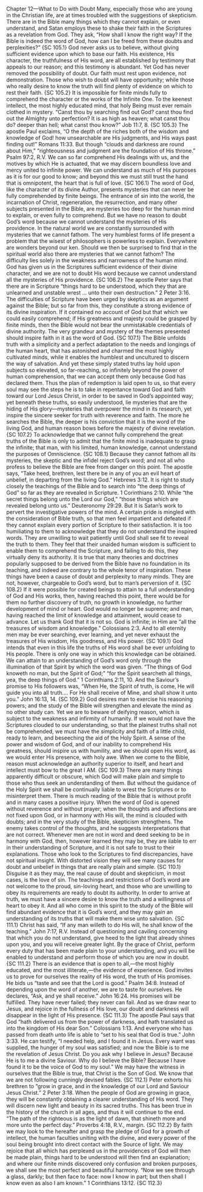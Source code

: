 Chapter 12—What to Do with Doubt
Many, especially those who are young in the Christian life, are at times troubled with the suggestions of skepticism. There are in the Bible many things which they cannot explain, or even understand, and Satan employs these to shake their faith in the Scriptures as a revelation from God. They ask, “How shall I know the right way? If the Bible is indeed the word of God, how can I be freed from these doubts and perplexities?” {SC 105.1}
God never asks us to believe, without giving sufficient evidence upon which to base our faith. His existence, His character, the truthfulness of His word, are all established by testimony that appeals to our reason; and this testimony is abundant. Yet God has never removed the possibility of doubt. Our faith must rest upon evidence, not demonstration. Those who wish to doubt will have opportunity; while those who really desire to know the truth will find plenty of evidence on which to rest their faith. {SC 105.2}
It is impossible for finite minds fully to comprehend the character or the works of the Infinite One. To the keenest intellect, the most highly educated mind, that holy Being must ever remain clothed in mystery. “Canst thou by searching find out God? canst thou find out the Almighty unto perfection? It is as high as heaven; what canst thou do? deeper than hell; what canst thou know?” Job 11:7, 8. {SC 105.3}
The apostle Paul exclaims, “O the depth of the riches both of the wisdom and knowledge of God! how unsearchable are His judgments, and His ways past finding out!” Romans 11:33. But though “clouds and darkness are round about Him,” “righteousness and judgment are the foundation of His throne.” Psalm 97:2, R.V. We can so far comprehend His dealings with us, and the motives by which He is actuated, that we may discern boundless love and mercy united to infinite power. We can understand as much of His purposes as it is for our good to know; and beyond this we must still trust the hand that is omnipotent, the heart that is full of love. {SC 106.1}
The word of God, like the character of its divine Author, presents mysteries that can never be fully comprehended by finite beings. The entrance of sin into the world, the incarnation of Christ, regeneration, the resurrection, and many other subjects presented in the Bible, are mysteries too deep for the human mind to explain, or even fully to comprehend. But we have no reason to doubt God’s word because we cannot understand the mysteries of His providence. In the natural world we are constantly surrounded with mysteries that we cannot fathom. The very humblest forms of life present a problem that the wisest of philosophers is powerless to explain. Everywhere are wonders beyond our ken. Should we then be surprised to find that in the spiritual world also there are mysteries that we cannot fathom? The difficulty lies solely in the weakness and narrowness of the human mind. God has given us in the Scriptures sufficient evidence of their divine character, and we are not to doubt His word because we cannot understand all the mysteries of His providence. {SC 106.2}
The apostle Peter says that there are in Scripture “things hard to be understood, which they that are unlearned and unstable wrest ... unto their own destruction.” 2 Peter 3:16. The difficulties of Scripture have been urged by skeptics as an argument against the Bible; but so far from this, they constitute a strong evidence of its divine inspiration. If it contained no account of God but that which we could easily comprehend; if His greatness and majesty could be grasped by finite minds, then the Bible would not bear the unmistakable credentials of divine authority. The very grandeur and mystery of the themes presented should inspire faith in it as the word of God. {SC 107.1}
The Bible unfolds truth with a simplicity and a perfect adaptation to the needs and longings of the human heart, that has astonished and charmed the most highly cultivated minds, while it enables the humblest and uncultured to discern the way of salvation. And yet these simply stated truths lay hold upon subjects so elevated, so far-reaching, so infinitely beyond the power of human comprehension, that we can accept them only because God has declared them. Thus the plan of redemption is laid open to us, so that every soul may see the steps he is to take in repentance toward God and faith toward our Lord Jesus Christ, in order to be saved in God’s appointed way; yet beneath these truths, so easily understood, lie mysteries that are the hiding of His glory—mysteries that overpower the mind in its research, yet inspire the sincere seeker for truth with reverence and faith. The more he searches the Bible, the deeper is his conviction that it is the word of the living God, and human reason bows before the majesty of divine revelation. {SC 107.2}
To acknowledge that we cannot fully comprehend the great truths of the Bible is only to admit that the finite mind is inadequate to grasp the infinite; that man, with his limited, human knowledge, cannot understand the purposes of Omniscience. {SC 108.1}
Because they cannot fathom all its mysteries, the skeptic and the infidel reject God’s word; and not all who profess to believe the Bible are free from danger on this point. The apostle says, “Take heed, brethren, lest there be in any of you an evil heart of unbelief, in departing from the living God.” Hebrews 3:12. It is right to study closely the teachings of the Bible and to search into “the deep things of God” so far as they are revealed in Scripture. 1 Corinthians 2:10. While “the secret things belong unto the Lord our God,” “those things which are revealed belong unto us.” Deuteronomy 29:29. But it is Satan’s work to pervert the investigative powers of the mind. A certain pride is mingled with the consideration of Bible truth, so that men feel impatient and defeated if they cannot explain every portion of Scripture to their satisfaction. It is too humiliating to them to acknowledge that they do not understand the inspired words. They are unwilling to wait patiently until God shall see fit to reveal the truth to them. They feel that their unaided human wisdom is sufficient to enable them to comprehend the Scripture, and failing to do this, they virtually deny its authority. It is true that many theories and doctrines popularly supposed to be derived from the Bible have no foundation in its teaching, and indeed are contrary to the whole tenor of inspiration. These things have been a cause of doubt and perplexity to many minds. They are not, however, chargeable to God’s word, but to man’s perversion of it. {SC 108.2}
If it were possible for created beings to attain to a full understanding of God and His works, then, having reached this point, there would be for them no further discovery of truth, no growth in knowledge, no further development of mind or heart. God would no longer be supreme; and man, having reached the limit of knowledge and attainment, would cease to advance. Let us thank God that it is not so. God is infinite; in Him are “all the treasures of wisdom and knowledge.” Colossians 2:3. And to all eternity men may be ever searching, ever learning, and yet never exhaust the treasures of His wisdom, His goodness, and His power. {SC 109.1}
God intends that even in this life the truths of His word shall be ever unfolding to His people. There is only one way in which this knowledge can be obtained. We can attain to an understanding of God’s word only through the illumination of that Spirit by which the word was given. “The things of God knoweth no man, but the Spirit of God;” “for the Spirit searcheth all things, yea, the deep things of God.” 1 Corinthians 2:11, 10. And the Saviour’s promise to His followers was, “When He, the Spirit of truth, is come, He will guide you into all truth.... For He shall receive of Mine, and shall show it unto you.” John 16:13, 14. {SC 109.2}
God desires man to exercise his reasoning powers; and the study of the Bible will strengthen and elevate the mind as no other study can. Yet we are to beware of deifying reason, which is subject to the weakness and infirmity of humanity. If we would not have the Scriptures clouded to our understanding, so that the plainest truths shall not be comprehended, we must have the simplicity and faith of a little child, ready to learn, and beseeching the aid of the Holy Spirit. A sense of the power and wisdom of God, and of our inability to comprehend His greatness, should inspire us with humility, and we should open His word, as we would enter His presence, with holy awe. When we come to the Bible, reason must acknowledge an authority superior to itself, and heart and intellect must bow to the great I AM. {SC 109.3}
There are many things apparently difficult or obscure, which God will make plain and simple to those who thus seek an understanding of them. But without the guidance of the Holy Spirit we shall be continually liable to wrest the Scriptures or to misinterpret them. There is much reading of the Bible that is without profit and in many cases a positive injury. When the word of God is opened without reverence and without prayer; when the thoughts and affections are not fixed upon God, or in harmony with His will, the mind is clouded with doubts; and in the very study of the Bible, skepticism strengthens. The enemy takes control of the thoughts, and he suggests interpretations that are not correct. Whenever men are not in word and deed seeking to be in harmony with God, then, however learned they may be, they are liable to err in their understanding of Scripture, and it is not safe to trust to their explanations. Those who look to the Scriptures to find discrepancies, have not spiritual insight. With distorted vision they will see many causes for doubt and unbelief in things that are really plain and simple. {SC 110.1}
Disguise it as they may, the real cause of doubt and skepticism, in most cases, is the love of sin. The teachings and restrictions of God’s word are not welcome to the proud, sin-loving heart, and those who are unwilling to obey its requirements are ready to doubt its authority. In order to arrive at truth, we must have a sincere desire to know the truth and a willingness of heart to obey it. And all who come in this spirit to the study of the Bible will find abundant evidence that it is God’s word, and they may gain an understanding of its truths that will make them wise unto salvation. {SC 111.1}
Christ has said, “If any man willeth to do His will, he shall know of the teaching.” John 7:17, R.V. Instead of questioning and caviling concerning that which you do not understand, give heed to the light that already shines upon you, and you will receive greater light. By the grace of Christ, perform every duty that has been made plain to your understanding, and you will be enabled to understand and perform those of which you are now in doubt. {SC 111.2}
There is an evidence that is open to all,—the most highly educated, and the most illiterate,—the evidence of experience. God invites us to prove for ourselves the reality of His word, the truth of His promises. He bids us “taste and see that the Lord is good.” Psalm 34:8. Instead of depending upon the word of another, we are to taste for ourselves. He declares, “Ask, and ye shall receive.” John 16:24. His promises will be fulfilled. They have never failed; they never can fail. And as we draw near to Jesus, and rejoice in the fullness of His love, our doubt and darkness will disappear in the light of His presence. {SC 111.3}
The apostle Paul says that God “hath delivered us from the power of darkness, and hath translated us into the kingdom of His dear Son.” Colossians 1:13. And everyone who has passed from death unto life is able to “set to his seal that God is true.” John 3:33. He can testify, “I needed help, and I found it in Jesus. Every want was supplied, the hunger of my soul was satisfied; and now the Bible is to me the revelation of Jesus Christ. Do you ask why I believe in Jesus? Because He is to me a divine Saviour. Why do I believe the Bible? Because I have found it to be the voice of God to my soul.” We may have the witness in ourselves that the Bible is true, that Christ is the Son of God. We know that we are not following cunningly devised fables. {SC 112.1}
Peter exhorts his brethren to “grow in grace, and in the knowledge of our Lord and Saviour Jesus Christ.” 2 Peter 3:18. When the people of God are growing in grace, they will be constantly obtaining a clearer understanding of His word. They will discern new light and beauty in its sacred truths. This has been true in the history of the church in all ages, and thus it will continue to the end. “The path of the righteous is as the light of dawn, that shineth more and more unto the perfect day.” Proverbs 4:18, R.V., margin. {SC 112.2}
By faith we may look to the hereafter and grasp the pledge of God for a growth of intellect, the human faculties uniting with the divine, and every power of the soul being brought into direct contact with the Source of light. We may rejoice that all which has perplexed us in the providences of God will then be made plain, things hard to be understood will then find an explanation; and where our finite minds discovered only confusion and broken purposes, we shall see the most perfect and beautiful harmony. “Now we see through a glass, darkly; but then face to face: now I know in part; but then shall I know even as also I am known.” 1 Corinthians 13:12. {SC 112.3}
